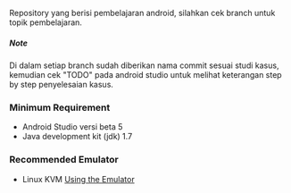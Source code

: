 Repository yang berisi pembelajaran android, silahkan cek branch untuk topik pembelajaran.

##### Note
Di dalam setiap branch sudah diberikan nama commit sesuai studi kasus, kemudian cek "TODO" pada android studio untuk melihat keterangan step by step penyelesaian kasus.

### Minimum Requirement
- Android Studio versi beta 5
- Java development kit (jdk) 1.7
 
### Recommended Emulator
- Linux KVM [Using the Emulator](http://developer.android.com/tools/devices/emulator.html)
